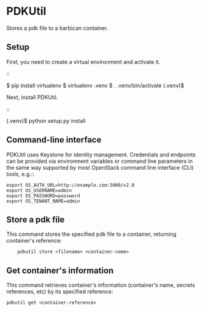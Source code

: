 PDKUtil
=============================================

Stores a pdk file to a barbican container.

Setup
-----

First, you need to create a virtual environment and activate it.

::

  $ pip install virtualenv
  $ virtualenv .venv
  $ . .venv/bin/activate
  (.venv)$ 

Next, install PDKUtil.

::

  (.venv)$ python setup.py install

Command-line interface
----------------------

PDKUtil uses Keystone for identity management. Credentials and endpoints can
be provided via environment variables or command line parameters in the same
way supported by most OpenStack command line interface (CLI) tools, e.g.::

    export OS_AUTH_URL=http://example.com:5000/v2.0
    export OS_USERNAME=admin
    export OS_PASSWORD=password
    export OS_TENANT_NAME=admin


Store a pdk file
----------------

This command stores the specified pdk file to a container, returning
container's reference:

        pdkutil store <filename> <container-name>

Get container's information
---------------------------

This command retrieves container's information (container's name,
secrets references, etc) by its specified reference:

	pdkutil get <container-reference>

